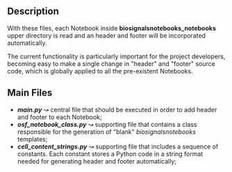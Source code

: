 ## Description
With these files, each Notebook inside **biosignalsnotebooks_notebooks** upper directory is read and an header and footer will be incorporated automatically.

The current functionality is particularly important for the project developers, becoming easy to make a single change in "header" and "footer" source code, which is globally applied to all the pre-existent Notebooks.

## Main Files
+ ***main.py*** &#x0219D; central file that should be executed in order to add header and footer to each Notebook;
+ ***osf_notebook_class.py*** &#x0219D; supporting file that contains a class responsible for the generation of "blank" *biosignalsnotebooks* templates;
+ ***cell_content_strings.py*** &#x0219D; supporting file that includes a sequence of constants. Each constant stores a Python code in a string format needed for generating header and footer automatically;
